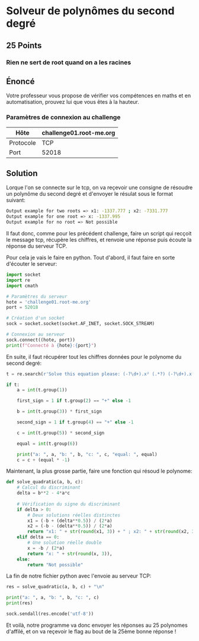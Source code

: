 # Solveur de polynômes du second degré
## 25 Points
### Rien ne sert de root quand on a les racines

## Énoncé
Votre professeur vous propose de vérifier vos compétences en maths et en automatisation, prouvez lui que vous êtes à la hauteur.

### Paramètres de connexion au challenge
| Hôte | challenge01.root-me.org |
| --- | --- |
| Protocole | TCP |
| Port | 52018 |

## Solution

Lorque l'on se connecte sur le tcp, on va reçevoir une consigne de résoudre un polynôme du second degré et d'envoyer le résulat sous le format suivant:
```bash
Output example for two roots => x1: -1337.777 ; x2: -7331.777
Output example for one root => x: -1337.995
Output example for no root => Not possible
```
Il faut donc, comme pour les précédent challenge, faire un script qui recçoit le message tcp, récupère les chiffres, et renvoie une réponse puis écoute la réponse du serveur TCP.

Pour cela je vais le faire en python. Tout d'abord, il faut faire en sorte d'écouter le serveur:
```Python
import socket
import re
import cmath

# Paramètres du serveur
hote = 'challenge01.root-me.org'
port = 52018

# Création d'un socket
sock = socket.socket(socket.AF_INET, socket.SOCK_STREAM)

# Connexion au serveur
sock.connect((hote, port))
print(f"Connecté à {hote}:{port}")
```

En suite, il faut récupérer tout les chiffres données pour le polynome du second degré:
```Python
t = re.search(r'Solve this equation please: (-?\d+).x² (.*?) (-?\d+).x¹ (.*?) (-?\d+) = (-?\d+)', donnees)

if t:
    a = int(t.group(1))

    first_sign = 1 if t.group(2) == "+" else -1

    b = int(t.group(3)) * first_sign

    second_sign = 1 if t.group(4) == "+" else -1

    c = int(t.group(5)) * second_sign

    equal = int(t.group(6))

    print("a: ", a, "b: ", b, "c: ", c, "equal: ", equal)
    c = c + (equal * -1)
```

Maintenant, la plus grosse partie, faire une fonction qui résoud le polynome:
```Python
def solve_quadratic(a, b, c):
    # Calcul du discriminant
    delta = b**2 - 4*a*c
    
    # Vérification du signe du discriminant
    if delta > 0:
        # Deux solutions réelles distinctes
        x1 = (-b + (delta**0.5)) / (2*a)
        x2 = (-b - (delta**0.5)) / (2*a)
        return "x1: " + str(round(x1, 3)) + " ; x2: " + str(round(x2, 3))
    elif delta == 0:
        # Une solution réelle double
        x = -b / (2*a)
        return "x: " + str(round(x, 3)),
    else:
        return "Not possible"
```

La fin de notre fichier python avec l'envoie au serveur TCP:

```Python
res = solve_quadratic(a, b, c) + "\n"

print("a: ", a, "b: ", b, "c: ", c)
print(res)

sock.sendall(res.encode('utf-8'))
```

Et voilà, notre programme va donc envoyer les réponses au 25 polynomes d'affilé, et on va reçevoir le flag au bout de la 25ème bonne réponse !